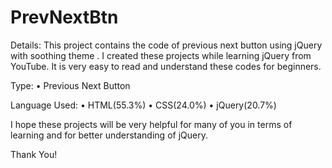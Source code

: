 # PrevNextBtn

Details: This project contains the code of previous next button using jQuery with soothing theme . I created these projects while learning jQuery from YouTube. It is very easy to read and understand these codes for beginners.

Type:
• Previous Next Button

Language Used:
• HTML(55.3%)
• CSS(24.0%)
• jQuery(20.7%)

I hope these projects will be very helpful for many of you in terms of learning and for better understanding of jQuery.

Thank You!
